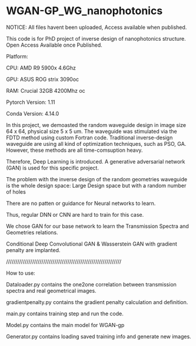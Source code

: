 # WGAN-GP_WG_nanophotonics

NOTICE: All files havent been uploaded, Access available when published. 

This code is for PhD project of inverse design of nanophotonics structure. Open Access Available once Published.

Platform: 

CPU: AMD R9 5900x 4.6Ghz

GPU: ASUS ROG strix 3090oc 

RAM: Crucial 32GB 4200Mhz oc

Pytorch Version: 1.11

Conda Version: 4.14.0


In this project, we demoasted the random waveguide design in image size 64 x 64, physical size 5 x 5 um. 
The waveguide was stimulated via the FDTD method using custom Fortran code. 
Traditional inverse-design waveguide are using all kind of optimization techniques, such as PSO, GA.
However, these methods are all time-comsuption heavy. 

Therefore, Deep Learning is introduced. A generative adversarial network (GAN) is used for this specific project.

The problem with the inverse design of the random geometries waveguide is the whole design space: 
Large Design space but with a random number of holes

There are no patten or guidance for Neural networks to learn. 

Thus, regular DNN or CNN are hard to train for this case. 


We chose GAN for our base network to learn the Transmission Spectra and Geometries relations. 


Conditional Deep Convolutional GAN  & Wasserstein GAN with gradient penalty are implanted. 











//////////////////////////////////////////////////////////////

How to use:


Dataloader.py contains the one2one correlation between transmission spectra and real geometrical images.


gradientpenalty.py contains the gradient penalty calculation and definition. 


main.py contains training step and run the code. 


Model.py contains the main model for WGAN-gp


Generator.py contains loading saved training info and generate new images.
















